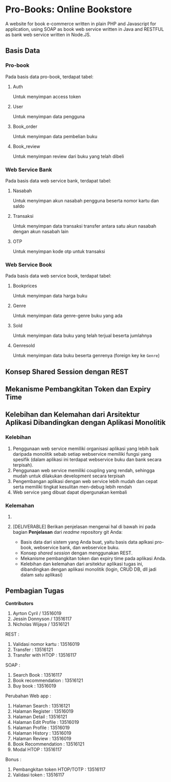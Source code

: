 # Pro-Books: Online Bookstore

A website for book e-commerce written in plain PHP and Javascript for application, using SOAP as book web service written in Java and RESTFUL as bank web service written in Node.JS.

## Basis Data

### Pro-book

Pada basis data pro-book, terdapat tabel:

1. Auth

    Untuk menyimpan access token
    
2. User

    Untuk menyimpan data pengguna
    
3. Book_order

    Untuk menyimpan data pembelian buku
    
4. Book_review

    Untuk menyimpan review dari buku yang telah dibeli

### Web Service Bank

Pada basis data web service bank, terdapat tabel:

1. Nasabah

    Untuk menyimpan akun nasabah pengguna beserta nomor kartu dan saldo
    
2. Transaksi

    Untuk menyimpan data transaksi transfer antara satu akun nasabah dengan akun nasabah lain
    
3. OTP

    Untuk menyimpan kode otp untuk transaksi

### Web Service Book

Pada basis data web service book, terdapat tabel:

1. Bookprices

    Untuk menyimpan data harga buku
    
2. Genre

    Untuk menyimpan data genre-genre buku yang ada
    
3. Sold

    Untuk menyimpan data buku yang telah terjual beserta jumlahnya
    
4. Genresold

    Untuk menyimpan data buku beserta genrenya (foreign key ke `Genre`)

## Konsep Shared Session dengan REST

## Mekanisme Pembangkitan Token dan Expiry Time

## Kelebihan dan Kelemahan dari Arsitektur Aplikasi Dibandingkan dengan Aplikasi Monolitik

### Kelebihan

1. Penggunaan web service memiliki organisasi aplikasi yang lebih baik daripada monolitik sebab setiap webservice memiliki fungsi yang spesifik (dalam aplikasi ini terdapat webservice buku dan bank secara terpisah).
2. Penggunaan web service memiliki coupling yang rendah, sehingga mudah untuk dilakukan development secara terpisah
3. Pengembangan aplikasi dengan web service lebih mudah dan cepat serta memiliki tingkat kesulitan men-debug lebih rendah
4. Web service yang dibuat dapat dipergunakan kembali

### Kelemahan

1. 

7. [DELIVERABLE] Berikan penjelasan mengenai hal di bawah ini pada bagian **Penjelasan** dari *readme* repository git Anda:
    - Basis data dari sistem yang Anda buat, yaitu basis data aplkasi pro-book, webservice bank, dan webservice buku.
    - Konsep *shared session* dengan menggunakan REST.
    - Mekanisme pembangkitan token dan expiry time pada aplikasi Anda.
    - Kelebihan dan kelemahan dari arsitektur aplikasi tugas ini, dibandingkan dengan aplikasi monolitik (login, CRUD DB, dll jadi dalam satu aplikasi)

## Pembagian Tugas

**Contributors**
1. Ayrton Cyril / 13516019
2. Jessin Donnyson / 13516117
3. Nicholas Wijaya / 13516121

REST :
1. Validasi nomor kartu : 13516019
2. Transfer             : 13516121
3. Transfer with HTOP   : 13516117

SOAP :
1. Search Book          : 13516117
2. Book recommendation  : 13516121
3. Buy book             : 13516019

Perubahan Web app :
1. Halaman Search       : 13516121
2. Halaman Register     : 13516019
3. Halaman Detail       : 13516121
4. Halaman Edit Profile : 13516019
5. Halaman Profile      : 13516019
6. Halaman History      : 13516019
7. Halaman Review       : 13516019
8. Book Recommendation  : 13516121
9. Modal HTOP           : 13516117

Bonus :
1. Pembangkitan token HTOP/TOTP : 13516117
2. Validasi token               : 13516117